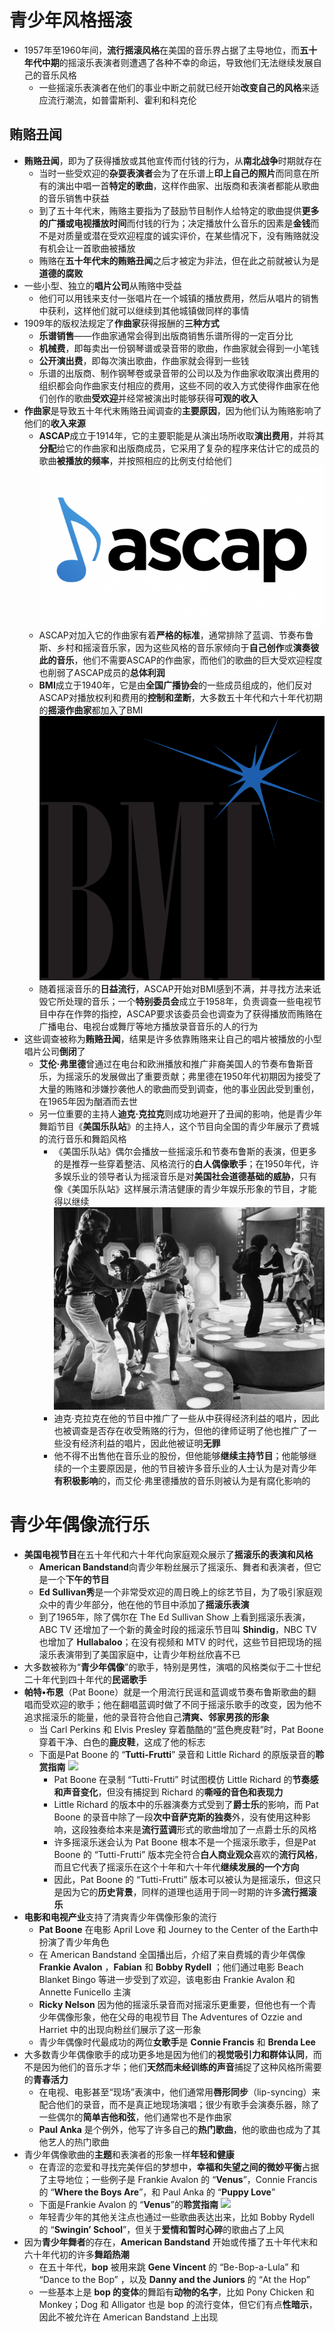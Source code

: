 # 青少年风格摇滚
* 1957年至1960年间，**流行摇滚风格**在美国的音乐界占据了主导地位，而**五十年代中期**的摇滚乐表演者则遭遇了各种不幸的命运，导致他们无法继续发展自己的音乐风格
  * 一些摇滚乐表演者在他们的事业中断之前就已经开始**改变自己的风格**来适应流行潮流，如普雷斯利、霍利和科克伦
## 贿赂丑闻
* **贿赂丑闻**，即为了获得播放或其他宣传而付钱的行为，从**南北战争**时期就存在
  * 当时一些受欢迎的**杂耍表演者**会为了在乐谱上**印上自己的照片**而同意在所有的演出中唱一首**特定的歌曲**，这样作曲家、出版商和表演者都能从歌曲的音乐销售中获益
  * 到了五十年代末，贿赂主要指为了鼓励节目制作人给特定的歌曲提供**更多的广播或电视播放时间**而付钱的行为；决定播放什么音乐的因素是**金钱**而不是对质量或潜在受欢迎程度的诚实评价，在某些情况下，没有贿赂就没有机会让一首歌曲被播放
  * 贿赂在**五十年代末的贿赂丑闻**之后才被定为非法，但在此之前就被认为是**道德的腐败**
* 一些小型、独立的**唱片公司**从贿赂中受益
  * 他们可以用钱来支付一张唱片在一个城镇的播放费用，然后从唱片的销售中获利，这样他们就可以继续到其他城镇做同样的事情
* 1909年的版权法规定了**作曲家**获得报酬的**三种方式**
  * **乐谱销售**——作曲家通常会得到出版商销售乐谱所得的一定百分比
  * **机械费**，即每卖出一份钢琴谱或录音带的歌曲，作曲家就会得到一小笔钱
  * **公开演出费**，即每次演出歌曲，作曲家就会得到一些钱
  * 乐谱的出版商、制作钢琴卷或录音带的公司以及为作曲家收取演出费用的组织都会向作曲家支付相应的费用，这些不同的收入方式使得作曲家在他们创作的歌曲**受欢迎**并经常被演出时能够获得**可观的收入**
* **作曲家**是导致五十年代末贿赂丑闻调查的**主要原因**，因为他们认为贿赂影响了他们的**收入来源**
  * **ASCAP**成立于1914年，它的主要职能是从演出场所收取**演出费用**，并将其**分配**给它的作曲家和出版商成员，它采用了复杂的程序来估计它的成员的歌曲**被播放的频率**，并按照相应的比例支付给他们
![](images/2023-04-01-01-49-11.png)
  * ASCAP对加入它的作曲家有着**严格的标准**，通常排除了蓝调、节奏布鲁斯、乡村和摇滚音乐家，因为这些风格的音乐家倾向于**自己创作**或**演奏彼此的音乐**，他们不需要ASCAP的作曲家，而他们的歌曲的巨大受欢迎程度也削弱了ASCAP成员的**总体利润**
  * **BMI**成立于1940年，它是由**全国广播协会**的一些成员组成的，他们反对ASCAP对播放权利和费用的**控制和垄断**，大多数五十年代和六十年代初期的**摇滚作曲家**都加入了BMI
![](images\2023-04-01-01-50-08.png)
  * 随着摇滚音乐的**日益流行**，ASCAP开始对BMI感到不满，并寻找方法来诋毁它所处理的音乐；一个**特别委员会**成立于1958年，负责调查一些电视节目中存在作弊的指控，ASCAP要求该委员会也调查为了获得播放而贿赂在广播电台、电视台或舞厅等地方播放录音音乐的人的行为
* 这些调查被称为**贿赂丑闻**，结果是许多依靠贿赂来让自己的唱片被播放的小型唱片公司**倒闭**了
  * **艾伦·弗里德**曾通过在电台和欧洲播放和推广非裔美国人的节奏布鲁斯音乐，为摇滚乐的发展做出了重要贡献；弗里德在1950年代初期因为接受了大量的贿赂和涉嫌抄袭他人的歌曲而受到调查，他的事业因此受到重创，在1965年因为酗酒而去世
  * 另一位重要的主持人**迪克·克拉克**则成功地避开了丑闻的影响，他是青少年舞蹈节目《**美国乐队站**》的主持人，这个节目向全国的青少年展示了费城的流行音乐和舞蹈风格
    * 《美国乐队站》偶尔会播放一些摇滚乐和节奏布鲁斯的表演，但更多的是推荐一些穿着整洁、风格流行的**白人偶像歌手**；在1950年代，许多娱乐业的领导者认为摇滚音乐是对**美国社会道德基础的威胁**，只有像《美国乐队站》这样展示清洁健康的青少年娱乐形象的节目，才能得以继续
![](images/2023-04-01-01-48-33.png)
    * 迪克·克拉克在他的节目中推广了一些从中获得经济利益的唱片，因此也被调查是否存在收受贿赂的行为，但他的律师证明了他也推广了一些没有经济利益的唱片，因此他被证明**无罪**
    * 他不得不出售他在音乐业的股份，但他能够**继续主持节目**；他能够继续的一个主要原因是，他的节目被许多音乐业的人士认为是对青少年**有积极影响**的，而艾伦·弗里德播放的音乐则被认为是有腐化影响的
# 青少年偶像流行乐
* **美国电视节目**在五十年代和六十年代向家庭观众展示了**摇滚乐的表演和风格**
  * **American Bandstand**向青少年粉丝展示了摇滚乐、舞者和表演者，但它是一个**下午的节目**
  * **Ed Sullivan秀**是一个非常受欢迎的周日晚上的综艺节目，为了吸引家庭观众中的青少年部分，他在他的节目中添加了**摇滚乐表演**
  * 到了1965年，除了偶尔在 The Ed Sullivan Show 上看到摇滚乐表演，ABC TV 还增加了一个新的黄金时段的摇滚乐节目叫 **Shindig**，NBC TV 也增加了 **Hullabaloo**；在没有视频和 MTV 的时代，这些节目把现场的摇滚乐表演带到了美国家庭中，让青少年粉丝欣喜不已
* 大多数被称为“**青少年偶像**”的歌手，特别是男性，演唱的风格类似于二十世纪二十年代到四十年代的**民谣歌手**
* **帕特•布恩**（Pat Boone）就是一个用流行民谣和蓝调或节奏布鲁斯歌曲的翻唱而受欢迎的歌手；他在翻唱蓝调时做了不同于摇滚乐歌手的改变，因为他不追求摇滚乐的能量，他的录音符合他自己**清爽、邻家男孩的形象**
  * 当 Carl Perkins 和 Elvis Presley 穿着酷酷的“蓝色麂皮鞋”时，Pat Boone 穿着干净、白色的**鹿皮鞋**，这成了他的标志
  * 下面是Pat Boone 的 “**Tutti-Frutti**” 录音和 Little Richard 的原版录音的**聆赏指南**
![](images/2023-04-01-02-13-11.png)
    * Pat Boone 在录制 “Tutti-Frutti” 时试图模仿 Little Richard 的**节奏感和声音变化**，但没有捕捉到 Richard 的**嘶哑的音色和表现力**
    * Little Richard 的版本中的乐器演奏方式受到了**爵士乐**的影响，而 Pat Boone 的录音中除了一段**次中音萨克斯的独奏**外，没有使用这种影响，这段独奏给本来是**流行蓝调**形式的歌曲增加了一点爵士乐的风格
    * 许多摇滚乐迷会认为 Pat Boone 根本不是一个摇滚乐歌手，但是Pat Boone 的 “Tutti-Frutti” 版本完全符合**白人商业观众**喜欢的**流行风格**，而且它代表了摇滚乐在这个十年和六十年代**继续发展的一个方向**
    * 因此，Pat Boone 的 “Tutti-Frutti” 版本可以被认为是摇滚乐，但这只是因为它的**历史背景**，同样的道理也适用于同一时期的许多**流行摇滚乐**
* **电影和电视产业**支持了清爽青少年偶像形象的流行
  * **Pat Boone** 在电影 April Love 和 Journey to the Center of the Earth中扮演了青少年角色
  * 在 American Bandstand 全国播出后，介绍了来自费城的青少年偶像 **Frankie Avalon** ，**Fabian** 和 **Bobby Rydell** ；他们通过电影 Beach Blanket Bingo 等进一步受到了欢迎，该电影由 Frankie Avalon 和 Annette Funicello 主演
  * **Ricky Nelson** 因为他的摇滚乐录音而对摇滚乐更重要，但他也有一个青少年偶像形象，他在父母的电视节目 The Adventures of Ozzie and Harriet 中的出现向粉丝们展示了这一形象
  * 青少年偶像时代最成功的两位**女歌手**是 **Connie Francis** 和 **Brenda Lee**
* 大多数青少年偶像歌手的成功更多地是因为他们的**视觉吸引力和群体认同**，而不是因为他们的音乐才华；他们**天然而未经训练的声音**捕捉了这种风格所需要的**青春活力**
  * 在电视、电影甚至“现场”表演中，他们通常用**唇形同步**（lip-syncing）来配合他们的录音，而不是真正地现场演唱；很少有歌手会演奏乐器，除了一些偶尔的**简单吉他和弦**，他们通常也不是作曲家
  * **Paul Anka** 是个例外，他写了许多自己的**热门歌曲**，他的歌曲也成为了其他艺人的热门歌曲
* 青少年偶像歌曲的**主题**和表演者的形象一样**年轻和健康**
  * 在青涩的恋爱和寻找完美伴侣的梦想中，**幸福和失望之间的微妙平衡**占据了主导地位；一些例子是 Frankie Avalon 的 “**Venus**”，Connie Francis 的 “**Where the Boys Are**”，和 Paul Anka 的 “**Puppy Love**”
  * 下面是Frankie Avalon 的 “**Venus**”的**聆赏指南**
![](images/2023-04-01-02-28-42.png)
  * 年轻青少年的其他关注点也通过一些歌曲表达出来，比如 Bobby Rydell 的 “**Swingin’ School**”，但关于**爱情和暂时心碎**的歌曲占了上风
* 因为**青少年舞者**的存在，**American Bandstand** 开始或传播了五十年代末和六十年代初的许多**舞蹈热潮**
  * 在五十年代，**bop** 被用来跳 **Gene Vincent** 的 “Be-Bop-a-Lula” 和 “Dance to the Bop” ，以及 **Danny and the Juniors** 的 “At the Hop”
  * 一些基本上是 **bop 的变体**的舞蹈有**动物的名字**，比如 Pony Chicken 和 Monkey；Dog 和 Alligator 也是 bop 的流行变体，但它们有点**性暗示**，因此不被允许在 American Bandstand 上出现